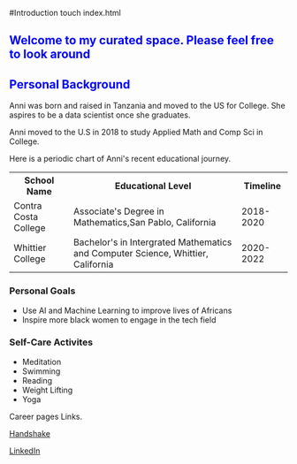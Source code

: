 #Introduction
touch index.html

<!DOCTYPE html>

<html>
  <head>
   
  </head>
  <body>
    <style>
      h2 {
          color:blue;
      }
    </style>
    <h2>Welcome to my curated space. Please feel free to look around</h2>
    <h2>Personal Background</h2>
    Anni was born and raised in Tanzania and moved to the US for College. She aspires to be a data scientist once she graduates.
    <p>Anni moved to the U.S in 2018 to study Applied Math and Comp Sci in College.</p>
    <p>Here is a periodic chart of Anni's recent educational journey.</p>
    <table>
     <tr>
       <th>School Name</th>
       <th>Educational Level</th>
       <th>Timeline</th>
    <tr>
      <td>Contra Costa College</td>
      <td>Associate's Degree in Mathematics,San Pablo, California</td>
      <td>2018-2020</td>
    </tr>
    <tr>
      <td>Whittier College</td>
      <td>Bachelor's in Intergrated Mathematics and Computer Science, Whittier, California</td>
      <td>2020-2022</td>
    </tr>
    </table> 
    <h3>Personal Goals</h3>
    <ul>
      <li>Use AI and Machine Learning to improve lives of Africans</li>
      <li>Inspire more black women to engage in the tech field</li>
    </ul>
    <h3>Self-Care Activites</h3>
    <ul>
      <li>Meditation</li>
      <li>Swimming</li>
      <li>Reading</li>
      <li>Weight Lifting</li>
      <li>Yoga</li>
    </ul>
    <p> Career pages Links.</p>
    <a href = "https://app.joinhandshake.com/users/27520378">Handshake</a>
    <p>
    <a href = "https://www.linkedin.com/in/anni-bamwenda-402005192/">LinkedIn</a>
    </p>
  </body> 
</html>
